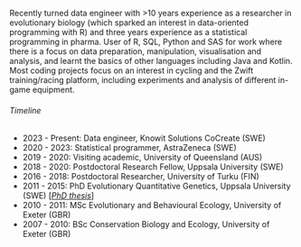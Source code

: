 Recently turned data engineer with >10 years experience as a researcher in evolutionary biology (which sparked an interest in data-oriented programming with R) and three years experience as a statistical programming in pharma.
User of R, SQL, Python and SAS for work where there is a focus on data preparation, manipulation, visualisation and analysis, and learnt the basics of other languages including Java and Kotlin.
Most coding projects focus on an interest in cycling and the Zwift training/racing platform, including experiments and analysis of different in-game equipment.


###### Timeline

- 2023 - Present: Data engineer, Knowit Solutions CoCreate (SWE)
- 2020 - 2023: Statistical programmer, AstraZeneca (SWE)
- 2019 - 2020: Visiting academic, University of Queensland (AUS)
- 2018 - 2020: Postdoctoral Research Fellow, Uppsala University (SWE)
- 2016 - 2018: Postdoctoral Researcher, University of Turku (FIN)
- 2011 - 2015: PhD Evolutionary Quantitative Genetics, Uppsala University (SWE) [[_PhD thesis_](https://www.diva-portal.org/smash/record.jsf?pid=diva2%3A842941&dswid=-2237)]
- 2010 - 2011: MSc Evolutionary and Behavioural Ecology, University of Exeter (GBR)
- 2007 - 2010: BSc Conservation Biology and Ecology, University of Exeter (GBR)
